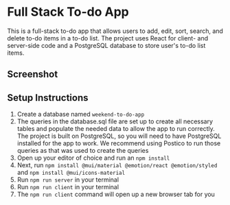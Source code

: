 # Full Stack To-do App

This is a full-stack to-do app that allows users to add, edit, sort, search, and delete to-do items in a to-do list. The project uses React for client- and server-side code and a PostgreSQL database to store user's to-do list items.

## Screenshot


## Setup Instructions

1. Create a database named ```weekend-to-do-app```
2. The queries in the database.sql file are set up to create all necessary tables and populate the needed data to allow the app to run correctly. The project is built on PostgreSQL, so you will need to have PostgreSQL installed for the app to work. We recommend using Postico to run those queries as that was used to create the queries
3. Open up your editor of choice and run an ```npm install```
4. Next, run ```npm install @mui/material @emotion/react @emotion/styled``` and ```npm install @mui/icons-material```
5. Run ```npm run server``` in your terminal
6. Run ```npm run client``` in your terminal
7. The ```npm run client``` command will open up a new browser tab for you
